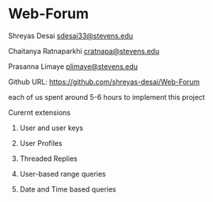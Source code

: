 # Web-Forum
Shreyas Desai
sdesai33@stevens.edu

Chaitanya Ratnaparkhi
cratnapa@stevens.edu

Prasanna Limaye
plimaye@stevens.edu

Github URL: https://github.com/shreyas-desai/Web-Forum

each of us spent around 5-6 hours to implement this project

Curernt extensions
1. User and user keys

2. User Profiles

3. Threaded Replies

4. User-based range queries

5. Date and Time based queries